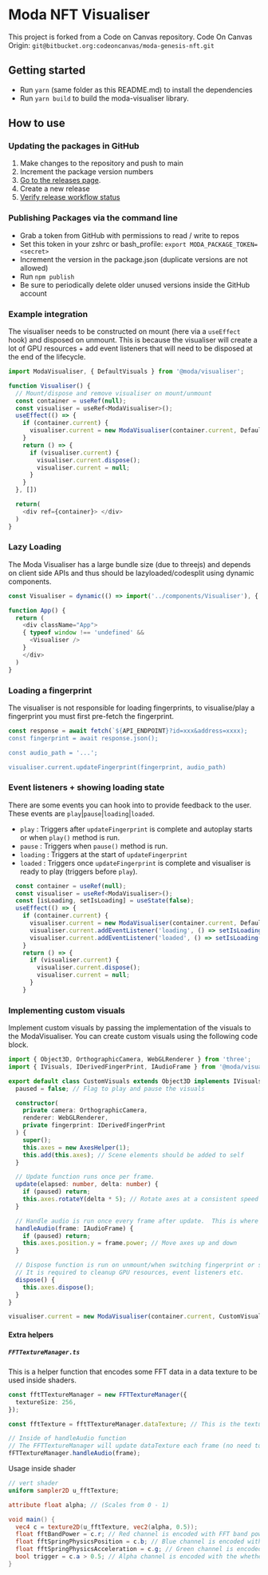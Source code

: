 # Moda NFT Visualiser

This project is forked from a Code on Canvas repository.
Code On Canvas Origin: `git@bitbucket.org:codeoncanvas/moda-genesis-nft.git`

## Getting started

- Run `yarn` (same folder as this README.md) to install the dependencies
- Run `yarn build` to build the moda-visualiser library.

## How to use

### Updating the packages in GitHub

1. Make changes to the repository and push to main
2. Increment the package version numbers
3. [Go to the releases page](https://github.com/modadao/moda-visualiser/releases).
4. Create a new release
5. [Verify release workflow status](https://github.com/modadao/moda-visualiser/actions)

### Publishing Packages via the command line

- Grab a token from GitHub with permissions to read / write to repos
- Set this token in your zshrc or bash_profile: `export MODA_PACKAGE_TOKEN=<secret>`
- Increment the version in the package.json (duplicate versions are not allowed)
- Run `npm publish`
- Be sure to periodically delete older unused versions inside the GitHub account

### Example integration

The visualiser needs to be constructed on mount (here via a `useEffect` hook) and disposed on unmount.
This is because the visualiser will create a lot of GPU resources + add event
listeners that will need to be disposed at the end of the lifecycle.

```javascript
import ModaVisualiser, { DefaultVisuals } from '@moda/visualiser';

function Visualiser() {
  // Mount/dispose and remove visualiser on mount/unmount
  const container = useRef(null);
  const visualiser = useRef<ModaVisualiser>();
  useEffect(() => {
    if (container.current) {
      visualiser.current = new ModaVisualiser(container.current, DefaultVisuals);
    }
    return () => {
      if (visualiser.current) {
        visualiser.current.dispose();
        visualiser.current = null;
      }
    }
  }, [])

  return(
    <div ref={container}> </div>
  )
}
```


### Lazy Loading
The Moda Visualiser has a large bundle size (due to threejs) and depends on client side APIs and thus should be lazyloaded/codesplit using dynamic components.

```javascript
const Visualiser = dynamic(() => import('../components/Visualiser'), { ssr: false })

function App() {
  return (
    <div className="App">
    { typeof window !== 'undefined' &&
      <Visualiser />
    }
    </div>
  )
}
```

### Loading a fingerprint

The visualiser is not responsible for loading fingerprints,
to visualise/play a fingerprint you must first pre-fetch the fingerprint.


```typescript
const response = await fetch(`${API_ENDPOINT}?id=xxx&address=xxxx);
const fingerprint = await response.json();

const audio_path = '...';

visualiser.current.updateFingerprint(fingerprint, audio_path)
```

### Event listeners + showing loading state

There are some events you can hook into to provide feedback to the user.
These events are `play`|`pause`|`loading`|`loaded`.

- `play` : Triggers after `updateFingerprint` is complete and autoplay starts or when `play()` method is run.
- `pause` : Triggers when `pause()` method is run.
- `loading` : Triggers at the start of `updateFingerprint`
- `loaded` : Triggers once `updateFingerprint` is complete and visualiser is ready to play (triggers before `play`).

```typescript
  const container = useRef(null);
  const visualiser = useRef<ModaVisualiser>();
  const [isLoading, setIsLoading] = useState(false);
  useEffect(() => {
    if (container.current) {
      visualiser.current = new ModaVisualiser(container.current, DefaultVisuals);
      visualiser.current.addEventListener('loading', () => setIsLoading(true););
      visualiser.current.addEventListener('loaded', () => setIsLoading(false););
    }
    return () => {
      if (visualiser.current) {
        visualiser.current.dispose();
        visualiser.current = null;
      }
    }
```

### Implementing custom visuals

Implement custom visuals by passing the implementation of the visuals to the ModaVisualiser.  You can create custom visuals using the following code block.

```typescript
import { Object3D, OrthographicCamera, WebGLRenderer } from 'three';
import { IVisuals, IDerivedFingerPrint, IAudioFrame } from '@moda/visualiser';

export default class CustomVisuals extends Object3D implements IVisuals {
  paused = false; // Flag to play and pause the visuals

  constructor(
    private camera: OrthographicCamera,
    renderer: WebGLRenderer,
    private fingerprint: IDerivedFingerPrint
  ) {
    super();
    this.axes = new AxesHelper(1);
    this.add(this.axes); // Scene elements should be added to self
  }

  // Update function runs once per frame.
  update(elapsed: number, delta: number) {
    if (paused) return;
    this.axes.rotateY(delta * 5); // Rotate axes at a consistent speed
  }

  // Handle audio is run once every frame after update.  This is where you add the audio reactivity.
  handleAudio(frame: IAudioFrame) {
    if (paused) return;
    this.axes.position.y = frame.power; // Move axes up and down
  }

  // Dispose function is run on unmount/when switching fingerprint or settings.
  // It is required to cleanup GPU resources, event listeners etc.
  dispose() {
    this.axes.dispose();
  }
}

visualiser.current = new ModaVisualiser(container.current, CustomVisuals);
```

#### Extra helpers

##### `FFTTextureManager.ts`

This is a helper function that encodes some FFT data in a data texture to be used inside shaders.

```typescript
const fftTTextureManager = new FFTTextureManager({
  textureSize: 256,
});

const fftTexture = fftTTextureManager.dataTexture; // This is the texture object that can be bound to a shader

// Inside of handleAudio function
// The FFTTextureManager will update dataTexture each frame (no need to rebind).
fFTTextureManager.handleAudio(frame);
```

Usage inside shader
```glsl
// vert shader
uniform sampler2D u_fftTexture;

attribute float alpha; // (Scales from 0 - 1)

void main() {
  vec4 c = texture2D(u_fftTexture, vec2(alpha, 0.5));
  float fftBandPower = c.r; // Red channel is encoded with FFT band power (i.e. raw FFT data).
  float fftSpringPhysicsPosition = c.b; // Blue channel is encoded with a spring physics version of the FFT band power.
  float fftSpringPhysicsAcceleration = c.g; // Green channel is encoded with the acceleration of the FFT band (not very useful);
  bool trigger = c.a > 0.5; // Alpha channel is encoded with the whether or not the band is being "triggered" right now.
}
```


